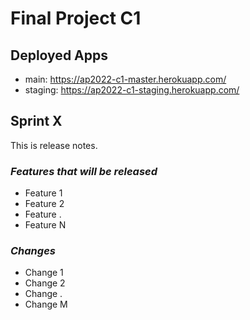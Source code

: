# Final Project C1

## Deployed Apps
* main: https://ap2022-c1-master.herokuapp.com/
* staging: https://ap2022-c1-staging.herokuapp.com/

## Sprint X

This is release notes.

### *Features that will be released*

* Feature 1
* Feature 2
* Feature .
* Feature N

### *Changes*

* Change 1
* Change 2
* Change .
* Change M
